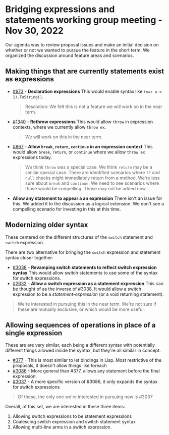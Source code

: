 # Bridging expressions and statements working group meeting - Nov 30, 2022

Our agenda was to review proposal issues and make an initial decision on whether or not we wanted to pursue the feature in the short term. We organized the discussion around feature areas and scenarios.

## Making things that are currently statements exist as expressions

- [#973](https://github.com/dotnet/csharplang/issues/973) - **Declaration expressions**
  This would enable syntax like `(var x = 1).ToString()`.
  > Resolution: We felt this is not a feature we will work on in the near term.
- [#1340](https://github.com/dotnet/csharplang/issues/1340) - **Rethrow expressions**
  This would allow `throw` in expression contexts, where we currently allow `throw ex`.
  > We will work on this in the near term.
- [#867](https://github.com/dotnet/csharplang/issues/867) - **Allow `break`, `return`, `continue` in an expression context**
  This would allow `break`, `return`, or `continue` where we allow `throw ex` expressions today.
  > We think `throw` was a special case. We think `return` may be a similar special case. There are identified scenarios where `??` and `null` checks might immediately return from a method. We're less sure about `break` and `continue`. We need to see scenarios where those would be compelling. Those may not be added now.
- **Allow any statement to appear a an expression**
  There isn't an issue for this. We added it to the discussion as a logical extension. We don't see a compelling scenario for investing in this at this time.

## Modernizing older syntax

These centered on the different structures of the `switch` statement and `switch` expression.

There are two alternative for bringing the `switch` expression and statement syntax closer together:

- [#3038](https://github.com/dotnet/csharplang/issues/3038) - **Revamping switch statements to reflect switch expression syntax**
  This would allow switch statements to use some of the syntax for switch expressions.
- [#2632](https://github.com/dotnet/csharplang/issues/2632) - **Allow a switch expression as a statement expression**
  This can be thought of as the inverse of #3038. It would allow a switch expression to be a *statement-expression* (or a void returning statement).

> We're interested in pursuing this in the near term. We're not sure if these are mutually exclusive, or which would be more useful.

## Allowing sequences of operations in place of a single expression

These are are very similar, each being a different syntax with potentially different things allowed inside the syntax, but they're all similar in concept.

- [#377](https://github.com/dotnet/csharplang/issues/377) - This is most similar to let bindings in Lisp. Most restrictive of the proposals, it doesn't allow things like foreach
- [#3086](https://github.com/dotnet/csharplang/issues/3086) - More general than #377, allows any statement before the final expression.
- [#3037](https://github.com/dotnet/csharplang/issues/3037) - A more specific version of #3086, it only expands the syntax for switch expressions

> Of these, the only one we're interested in pursuing now is #3037

Overall, of this set, we are interested in these three items:

1. Allowing switch expressions to be statement expressions
1. Coalescing switch expression and switch statement syntax
1. Allowing multi-line arms in a switch expression.
